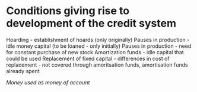 # Conditions giving rise to development of the credit system

Hoarding - establishment of hoards (only originally)
Pauses in production - idle money capital (to be loaned - only initially)
Pauses in production - need for constant purchase of new stock
Amortization funds - idle capital that could be used
Replacement of fixed capital - differences in cost of replacement - not covered through amoritsation funds, amortisation funds already spent

_Money used as money of account_